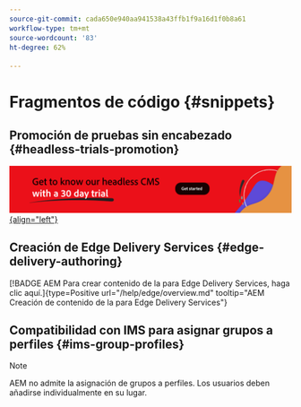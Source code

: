 ```yaml
---
source-git-commit: cada650e940aa941538a43ffb1f9a16d1f0b8a61
workflow-type: tm+mt
source-wordcount: '83'
ht-degree: 62%

---
```

# Fragmentos de código {#snippets}

## Promoción de pruebas sin encabezado {#headless-trials-promotion}

[![Conozca nuestro CMS sin encabezado con prueba de 30 días](./assets/aem-headless-trial-promo.png){align="left"}](https://commerce.adobe.com/business-trial/sign-up?items%5B0%5D%5Bid%5D=649A1AF5CBC5467A25E84F2561274821&amp;cli=headless_exl_banner_campaign&amp;co=US&amp;lang=en)

## Creación de Edge Delivery Services {#edge-delivery-authoring}

[!BADGE AEM Para crear contenido de la para Edge Delivery Services, haga clic aquí.]{type=Positive url="/help/edge/overview.md" tooltip="AEM Creación de contenido de la para Edge Delivery Services"}

## Compatibilidad con IMS para asignar grupos a perfiles {#ims-group-profiles}

>[!NOTE]
>
>AEM no admite la asignación de grupos a perfiles. Los usuarios deben añadirse individualmente en su lugar.
